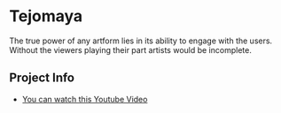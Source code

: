 # Tejomaya

The true power of any artform lies in its ability to engage with the users.
Without the viewers playing their part artists would be incomplete.


## Project Info

- [You can watch this Youtube Video](https://youtu.be/6xCWsDz_Szg)


